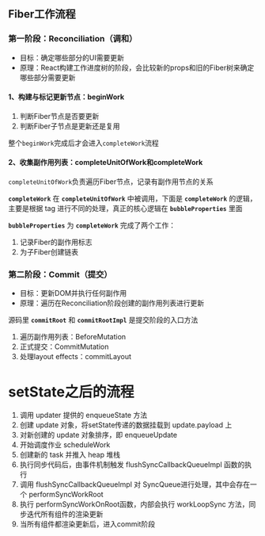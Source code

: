 

## Fiber工作流程

### 第一阶段：Reconciliation（调和）

- 目标：确定哪些部分的UI需要更新
- 原理：React构建工作进度树的阶段，会比较新的props和旧的Fiber树来确定哪些部分需要更新

#### 1、构建与标记更新节点：beginWork

1. 判断Fiber节点是否要更新
2. 判断Fiber子节点是更新还是复用

整个`beginWork`完成后才会进入`completeWork`流程

#### 2、收集副作用列表：completeUnitOfWork和completeWork

`completeUnitOfWork`负责遍历Fiber节点，记录有副作用节点的关系

**`completeWork`** 在 **`completeUnitOfWork`** 中被调用，下面是 **`completeWork`** 的逻辑，主要是根据 tag 进行不同的处理，真正的核心逻辑在 **`bubbleProperties`** 里面

**`bubbleProperties`** 为 **`completeWork`** 完成了两个工作：

1. 记录Fiber的副作用标志
2. 为子Fiber创建链表



### 第二阶段：Commit（提交）

- 目标：更新DOM并执行任何副作用
- 原理：遍历在Reconciliation阶段创建的副作用列表进行更新 

源码里 **`commitRoot`** 和 **`commitRootImpl`** 是提交阶段的入口方法

1. 遍历副作用列表：BeforeMutation
2. 正式提交：CommitMutation
3. 处理layout effects：commitLayout







# setState之后的流程

1. 调用 updater 提供的 enqueueState 方法
2. 创建 update 对象，将setState传递的数据挂载到 update.payload 上
3. 对新创建的 update 对象排序，即 enqueueUpdate
4. 开始调度作业 scheduleWork
5. 创建新的 task 并推入 heap 堆栈
6. 执行同步代码后，由事件机制触发 flushSyncCallbackQueueImpl 函数的执行
7. 调用 flushSyncCallbackQueueImpl 对 SyncQueue进行处理，其中会存在一个 performSyncWorkRoot
8. 执行 performSyncWorkOnRoot函数，内部会执行 workLoopSync 方法，同步迭代所有组件的渲染更新
9. 当所有组件都渲染更新后，进入commit阶段